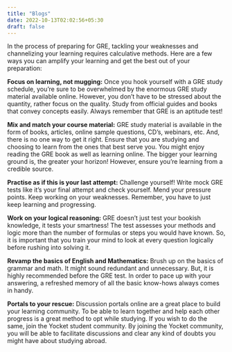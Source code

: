 ```yaml
---
title: "Blogs"
date: 2022-10-13T02:02:56+05:30
draft: false
---
```


In the process of preparing for GRE, tackling your weaknesses and channelizing your learning requires calculative methods. Here are a few ways you can amplify your learning and get the best out of your preparation:

**Focus on learning, not mugging:** Once you hook yourself with a GRE study schedule, you’re sure to be overwhelmed by the enormous GRE study material available online. However, you don’t have to be stressed about the quantity, rather focus on the quality. Study from official guides and books that convey concepts easily. Always remember that GRE is an aptitude test!

**Mix and match your course material:** GRE study material is available in the form of books, articles, online sample questions, CD’s, webinars, etc. And, there is no one way to get it right. Ensure that you are studying and choosing to learn from the ones that best serve you. You might enjoy reading the GRE book as well as learning online. The bigger your learning ground is, the greater your horizon! However, ensure you’re learning from a credible source.

**Practise as if this is your last attempt:** Challenge yourself! Write mock GRE tests like it’s your final attempt and check yourself. Mend your pressure points. Keep working on your weaknesses. Remember, you have to just keep learning and progressing.

**Work on your logical reasoning:** GRE doesn’t just test your bookish knowledge, it tests your smartness! The test assesses your methods and logic more than the number of formulas or steps you would have known. So, it is important that you train your mind to look at every question logically before rushing into solving it.

**Revamp the basics of English and Mathematics:** Brush up on the basics of grammar and math. It might sound redundant and unnecessary. But, it is highly recommended before the GRE test. In order to pace up with your answering, a refreshed memory of all the basic know-hows always comes in handy.

**Portals to your rescue:** Discussion portals online are a great place to build your learning community. To be able to learn together and help each other progress is a great method to opt while studying. If you wish to do the same, join the Yocket student community. By joining the Yocket community, you will be able to facilitate discussions and clear any kind of doubts you might have about studying abroad.